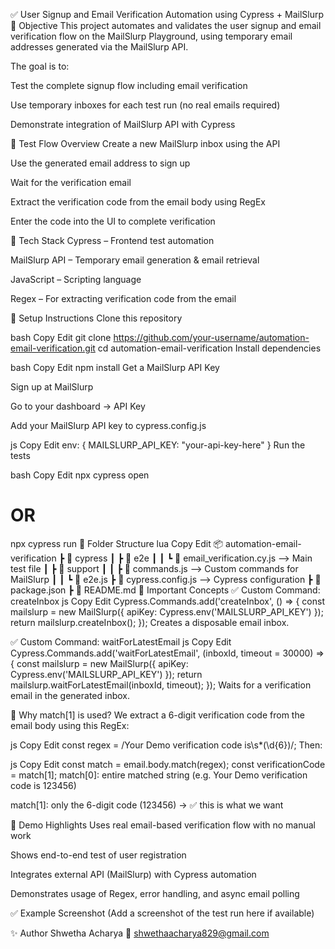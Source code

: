 ✅ User Signup and Email Verification Automation using Cypress + MailSlurp
🔹 Objective
This project automates and validates the user signup and email verification flow on the MailSlurp Playground, using temporary email addresses generated via the MailSlurp API.

The goal is to:

Test the complete signup flow including email verification

Use temporary inboxes for each test run (no real emails required)

Demonstrate integration of MailSlurp API with Cypress

🧪 Test Flow Overview
Create a new MailSlurp inbox using the API

Use the generated email address to sign up

Wait for the verification email

Extract the verification code from the email body using RegEx

Enter the code into the UI to complete verification

🔧 Tech Stack
Cypress – Frontend test automation

MailSlurp API – Temporary email generation & email retrieval

JavaScript – Scripting language

Regex – For extracting verification code from the email

🔐 Setup Instructions
Clone this repository

bash
Copy
Edit
git clone https://github.com/your-username/automation-email-verification.git
cd automation-email-verification
Install dependencies

bash
Copy
Edit
npm install
Get a MailSlurp API Key

Sign up at MailSlurp

Go to your dashboard → API Key

Add your MailSlurp API key to cypress.config.js

js
Copy
Edit
env: {
  MAILSLURP_API_KEY: "your-api-key-here"
}
Run the tests

bash
Copy
Edit
npx cypress open
# OR
npx cypress run
📁 Folder Structure
lua
Copy
Edit
📦 automation-email-verification
┣ 📁 cypress
┃ ┣ 📁 e2e
┃ ┃ ┗ 📜 email_verification.cy.js  --> Main test file
┃ ┣ 📁 support
┃ ┃ ┣ 📜 commands.js               --> Custom commands for MailSlurp
┃ ┃ ┗ 📜 e2e.js
┣ 📜 cypress.config.js             --> Cypress configuration
┣ 📜 package.json
┣ 📜 README.md
🔎 Important Concepts
✅ Custom Command: createInbox
js
Copy
Edit
Cypress.Commands.add('createInbox', () => {
  const mailslurp = new MailSlurp({ apiKey: Cypress.env('MAILSLURP_API_KEY') });
  return mailslurp.createInbox();
});
Creates a disposable email inbox.

✅ Custom Command: waitForLatestEmail
js
Copy
Edit
Cypress.Commands.add('waitForLatestEmail', (inboxId, timeout = 30000) => {
  const mailslurp = new MailSlurp({ apiKey: Cypress.env('MAILSLURP_API_KEY') });
  return mailslurp.waitForLatestEmail(inboxId, timeout);
});
Waits for a verification email in the generated inbox.

🧠 Why match[1] is used?
We extract a 6-digit verification code from the email body using this RegEx:

js
Copy
Edit
const regex = /Your Demo verification code is\s*(\d{6})/;
Then:

js
Copy
Edit
const match = email.body.match(regex);
const verificationCode = match[1];
match[0]: entire matched string (e.g. Your Demo verification code is 123456)

match[1]: only the 6-digit code (123456) → ✅ this is what we want

🎯 Demo Highlights
Uses real email-based verification flow with no manual work

Shows end-to-end test of user registration

Integrates external API (MailSlurp) with Cypress automation

Demonstrates usage of Regex, error handling, and async email polling

✅ Example Screenshot
(Add a screenshot of the test run here if available)

✨ Author
Shwetha Acharya
📧 shwethaacharya829@gmail.com

